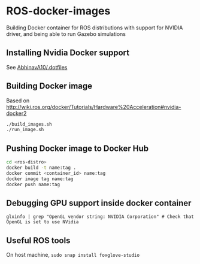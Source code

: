 # ROS-docker-images

Building Docker container for ROS distributions with support for NVIDIA driver, and being able to run Gazebo simulations

## Installing Nvidia Docker support
See [AbhinavA10/.dotfiles](https://github.com/AbhinavA10/.dotfiles)

## Building Docker image
Based on http://wiki.ros.org/docker/Tutorials/Hardware%20Acceleration#nvidia-docker2

```bash
./build_images.sh
./run_image.sh
```

## Pushing Docker image to Docker Hub

```bash
cd <ros-distro>
docker build -t name:tag .
docker commit <container_id> name:tag
docker image tag name:tag 
docker push name:tag
```

## Debugging GPU support inside docker container

`glxinfo | grep "OpenGL vendor string: NVIDIA Corporation" # Check that OpenGL is set to use NVidia`

## Useful ROS tools
On host machine, `sudo snap install foxglove-studio`

